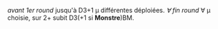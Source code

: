_avant 1er round_ jusqu'à D3+1 μ différentes déploiées. _∀ fin round_ ∀ μ choisie, sur 2+ subit D3(+1 si __Monstre__)BM.